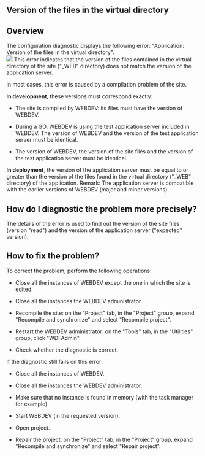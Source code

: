 


## Version of the files in the virtual directory
			





## Overview
<a name="overview_ELTTEXTE000128"></a>
The configuration diagnostic displays the following error: "Application: Version of the files in the virtual directory".<br>![](https://doc.pcsoft.fr/en-US/images/image.awp?langid=3&name=WebDev_Virtuel.gif)
This error indicates that the version of the files contained in the virtual directory of the site ("_WEB" directory) does not match the version of the application server.

In most cases, this error is caused by a compilation problem of the site.

**In development**, these versions must correspond exactly:

- The site is compiled by WEBDEV: its files must have the version of WEBDEV.

- During a GO, WEBDEV is using the test application server included in WEBDEV. The version of WEBDEV and the version of the test application server must be identical.

- The version of WEBDEV, the version of the site files and the version of the test application server must be identical.




**In deployment**, the version of the application server must be equal to or greater than the version of the files found in the virtual directory ("_WEB" directory) of the application. 
Remark: The application server is compatible with the earlier versions of WEBDEV (major and minor versions). 



## How do I diagnostic the problem more precisely?
<a name="how_diagnostic_the_problem_more_precisely_ELTTEXTE000152"></a>
The details of the error is used to find out the version of the site files (version "read") and the version of the application  server ("expected" version). 



## How to fix the problem?
<a name="how_fix_the_problem_ELTTEXTE000176"></a>
To correct the problem, perform the following operations:

- Close all the instances of WEBDEV except the one in which the site is edited. 

- Close all the instances the WEBDEV administrator.

- Recompile the site: on the "Project" tab, in the "Project" group, expand "Recompile and synchronize" and select "Recompile project".

- Restart the WEBDEV administrator: on the "Tools" tab, in the "Utilities" group, click "WDFAdmin".

- Check whether the diagnostic is correct.




If the diagnostic still fails on this error:

- Close all the instances of WEBDEV.

- Close all the instances the WEBDEV administrator.

- Make sure that no instance is found in memory (with the task manager for example).

- Start WEBDEV (in the requested version).

- Open project.

- Repair the project: on the "Project" tab, in the "Project" group, expand "Recompile and synchronize" and select "Repair project".





